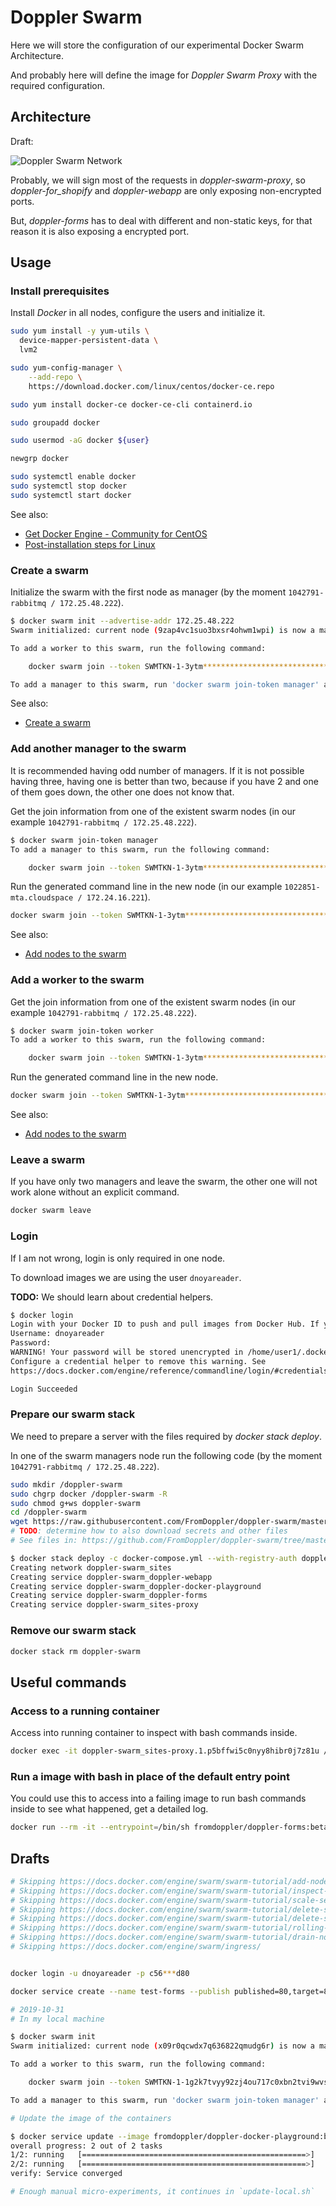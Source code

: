 # Doppler Swarm

Here we will store the configuration of our experimental Docker Swarm Architecture.

And probably here will define the image for _Doppler Swarm Proxy_ with the required configuration.

## Architecture

Draft:

![Doppler Swarm Network](docs/doppler-swarm-network.svg)

Probably, we will sign most of the requests in _doppler-swarm-proxy_, so _doppler-for_shopify_ and
_doppler-webapp_ are only exposing non-encrypted ports.

But, _doppler-forms_ has to deal with different and non-static keys, for that reason it is also
exposing a encrypted port.

## Usage

### Install prerequisites

Install _Docker_ in all nodes, configure the users and initialize it.

```bash
sudo yum install -y yum-utils \
  device-mapper-persistent-data \
  lvm2

sudo yum-config-manager \
    --add-repo \
    https://download.docker.com/linux/centos/docker-ce.repo

sudo yum install docker-ce docker-ce-cli containerd.io

sudo groupadd docker

sudo usermod -aG docker ${user}

newgrp docker

sudo systemctl enable docker
sudo systemctl stop docker
sudo systemctl start docker
```

See also:

* [Get Docker Engine - Community for CentOS](https://docs.docker.com/install/linux/docker-ce/centos/)
* [Post-installation steps for Linux](https://docs.docker.com/install/linux/linux-postinstall/)

### Create a swarm

Initialize the swarm with the first node as manager (by the moment `1042791-rabbitmq / 172.25.48.222`).

```bash
$ docker swarm init --advertise-addr 172.25.48.222
Swarm initialized: current node (9zap4vc1suo3bxsr4ohwm1wpi) is now a manager.

To add a worker to this swarm, run the following command:

    docker swarm join --token SWMTKN-1-3ytm******************************************9u3b-eh8h*****************4zfn 172.25.48.222:2377

To add a manager to this swarm, run 'docker swarm join-token manager' and follow the instructions.
```

See also:

* [Create a swarm](https://docs.docker.com/engine/swarm/swarm-tutorial/create-swarm/)

### Add another manager to the swarm

It is recommended having odd number of managers. If it is not possible having three, having one is better than two,
because if you have 2 and one of them goes down, the other one does not know that.

Get the join information from one of the existent swarm nodes (in our example `1042791-rabbitmq / 172.25.48.222`).

```bash
$ docker swarm join-token manager
To add a manager to this swarm, run the following command:

    docker swarm join --token SWMTKN-1-3ytm******************************************9u3b-a6ii*****************itve 172.25.48.222:2377
```

Run the generated command line in the new node (in our example `1022851-mta.cloudspace / 172.24.16.221`).

```bash
docker swarm join --token SWMTKN-1-3ytm******************************************9u3b-a6ii*****************itve 172.25.48.222:2377
```

See also:

* [Add nodes to the swarm](https://docs.docker.com/engine/swarm/swarm-tutorial/add-nodes/)

### Add a worker to the swarm

Get the join information from one of the existent swarm nodes (in our example `1042791-rabbitmq / 172.25.48.222`).

```bash
$ docker swarm join-token worker
To add a worker to this swarm, run the following command:

    docker swarm join --token SWMTKN-1-3ytm******************************************9u3b-eh8h*****************4zfn 172.25.48.222:2377
```

Run the generated command line in the new node.

```bash
docker swarm join --token SWMTKN-1-3ytm******************************************9u3b-eh8h*****************4zfn 172.25.48.222:2377
```

See also:

* [Add nodes to the swarm](https://docs.docker.com/engine/swarm/swarm-tutorial/add-nodes/)

### Leave a swarm

If you have only two managers and leave the swarm, the other one will not work alone without an explicit command.

```bash
docker swarm leave
```

### Login

If I am not wrong, login is only required in one node.

To download images we are using the user `dnoyareader`.

**TODO:** We should learn about credential helpers.

```bash
$ docker login
Login with your Docker ID to push and pull images from Docker Hub. If you dont have a Docker ID, head over to https://hub.docker.com to create one.
Username: dnoyareader
Password:
WARNING! Your password will be stored unencrypted in /home/user1/.docker/config.json.
Configure a credential helper to remove this warning. See
https://docs.docker.com/engine/reference/commandline/login/#credentials-store

Login Succeeded
```

### Prepare our swarm stack

We need to prepare a server with the files required by _docker stack deploy_.

In one of the swarm managers node run the following code (by the moment `1042791-rabbitmq / 172.25.48.222`).

```bash
sudo mkdir /doppler-swarm
sudo chgrp docker /doppler-swarm -R
sudo chmod g+ws doppler-swarm
cd /doppler-swarm
wget https://raw.githubusercontent.com/FromDoppler/doppler-swarm/master/swarm-stack/docker-compose.yml
# TODO: determine how to also download secrets and other files
# See files in: https://github.com/FromDoppler/doppler-swarm/tree/master/swarm-stack

$ docker stack deploy -c docker-compose.yml --with-registry-auth doppler-swarm
Creating network doppler-swarm_sites
Creating service doppler-swarm_doppler-webapp
Creating service doppler-swarm_doppler-docker-playground
Creating service doppler-swarm_doppler-forms
Creating service doppler-swarm_sites-proxy
```

### Remove our swarm stack

```bash
docker stack rm doppler-swarm
```

## Useful commands

### Access to a running container

Access into running container to inspect with bash commands inside.

```bash
docker exec -it doppler-swarm_sites-proxy.1.p5bffwi5c0nyy8hibr0j7z81u /bin/bash
```

### Run a image with bash in place of the default entry point

You could use this to access into a failing image to run bash commands inside to see what happened, get a detailed log.

```bash
docker run --rm -it --entrypoint=/bin/sh fromdoppler/doppler-forms:beta
```



## Drafts

```bash
# Skipping https://docs.docker.com/engine/swarm/swarm-tutorial/add-nodes/
# Skipping https://docs.docker.com/engine/swarm/swarm-tutorial/inspect-service/
# Skipping https://docs.docker.com/engine/swarm/swarm-tutorial/scale-service/
# Skipping https://docs.docker.com/engine/swarm/swarm-tutorial/delete-service/
# Skipping https://docs.docker.com/engine/swarm/swarm-tutorial/delete-service/
# Skipping https://docs.docker.com/engine/swarm/swarm-tutorial/rolling-update/
# Skipping https://docs.docker.com/engine/swarm/swarm-tutorial/drain-node/
# Skipping https://docs.docker.com/engine/swarm/ingress/


docker login -u dnoyareader -p c56***d80

docker service create --name test-forms --publish published=80,target=80 --replicas 2 --with-registry-auth fromdoppler/doppler-forms:beta

# 2019-10-31
# In my local machine

$ docker swarm init
Swarm initialized: current node (x09r0qcwdx7q636822qmudg6r) is now a manager.

To add a worker to this swarm, run the following command:

    docker swarm join --token SWMTKN-1-1g2k7tvyy92zj4ou717c0xbn2tvi9wvs90d2v4badglpj9ezk7-exunjfpyed48qbf6mr694xkbg 192.168.65.3:2377

To add a manager to this swarm, run 'docker swarm join-token manager' and follow the instructions.

# Update the image of the containers

$ docker service update --image fromdoppler/doppler-docker-playground:beta doppler-docker-playground
overall progress: 2 out of 2 tasks
1/2: running   [==================================================>]
2/2: running   [==================================================>]
verify: Service converged

# Enough manual micro-experiments, it continues in `update-local.sh`
```
